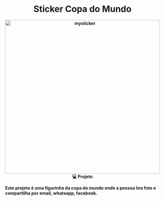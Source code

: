 <h1 align="center"> Sticker Copa do Mundo </h1>

<b>

<p align="center">
  <img alt="mysticker" src="https://github.com/danielfelix45/app-sticker_react-native/blob/master/src/assets/mySticker.png" width="100%" height="500px>
</p>

<b>

## 💻 Projeto

Este projeto é uma figurinha da copa do mundo onde a pessoa tira foto e compartilha por email, whatsapp, facebook.
